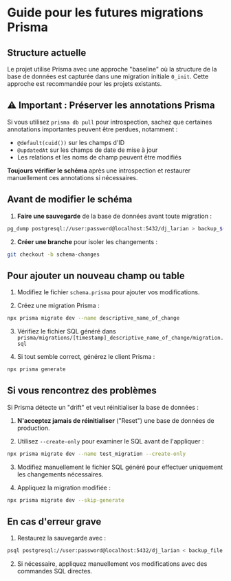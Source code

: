 # Guide pour les futures migrations Prisma

## Structure actuelle

Le projet utilise Prisma avec une approche "baseline" où la structure de la base de données est capturée dans une migration initiale `0_init`. Cette approche est recommandée pour les projets existants.

## ⚠️ Important : Préserver les annotations Prisma

Si vous utilisez `prisma db pull` pour introspection, sachez que certaines annotations importantes peuvent être perdues, notamment :

- `@default(cuid())` sur les champs d'ID
- `@updatedAt` sur les champs de date de mise à jour
- Les relations et les noms de champ peuvent être modifiés

**Toujours vérifier le schéma** après une introspection et restaurer manuellement ces annotations si nécessaires.

## Avant de modifier le schéma

1. **Faire une sauvegarde** de la base de données avant toute migration :

```bash
pg_dump postgresql://user:password@localhost:5432/dj_larian > backup_$(date +%Y%m%d).sql
```

2. **Créer une branche** pour isoler les changements :

```bash
git checkout -b schema-changes
```

## Pour ajouter un nouveau champ ou table

1. Modifiez le fichier `schema.prisma` pour ajouter vos modifications.

2. Créez une migration Prisma :

```bash
npx prisma migrate dev --name descriptive_name_of_change
```

3. Vérifiez le fichier SQL généré dans `prisma/migrations/[timestamp]_descriptive_name_of_change/migration.sql`

4. Si tout semble correct, générez le client Prisma :

```bash
npx prisma generate
```

## Si vous rencontrez des problèmes

Si Prisma détecte un "drift" et veut réinitialiser la base de données :

1. **N'acceptez jamais de réinitialiser** ("Reset") une base de données de production.

2. Utilisez `--create-only` pour examiner le SQL avant de l'appliquer :

```bash
npx prisma migrate dev --name test_migration --create-only
```

3. Modifiez manuellement le fichier SQL généré pour effectuer uniquement les changements nécessaires.

4. Appliquez la migration modifiée :

```bash
npx prisma migrate dev --skip-generate
```

## En cas d'erreur grave

1. Restaurez la sauvegarde avec :

```bash
psql postgresql://user:password@localhost:5432/dj_larian < backup_file.sql
```

2. Si nécessaire, appliquez manuellement vos modifications avec des commandes SQL directes.

